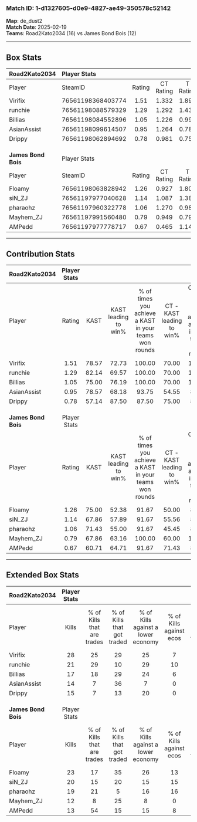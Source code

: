 ### Match ID: 1-d1327605-d0e9-4827-ae49-350578c52142  
**Map**: de_dust2  
**Match Date**: 2025-02-19  
**Teams**: Road2Kato2034 (16) vs James Bond Bois (12)  

---  

## Box Stats  

| **Road2Kato2034**   | Player Stats      |        |           |          |       |       |       |         |        |      |     |
| :- | :- | :-: | :-: | :-: | :-: | :-: | :-: | :-: | :-: | :-: | :-: |
| Player              | SteamID           | Rating | CT Rating | T Rating | KAST  |  ADR  | Kills | Assists | Deaths | K/D  | HS% |
| Virifix             | 76561198368403774 |  1.51  |   1.332   |  1.890   | 78.57 | 103.6 |  28   |    6    |   18   | 1.56 | 75  |
| runchie             | 76561198088579329 |  1.29  |   1.292   |  1.439   | 82.14 | 77.8  |  21   |    6    |   15   | 1.40 | 33  |
| Billias             | 76561198084552896 |  1.05  |   1.226   |  0.999   | 75.00 | 61.3  |  17   |    6    |   16   | 1.06 | 58  |
| AsianAssist         | 76561198099614507 |  0.95  |   1.264   |  0.780   | 78.57 | 68.1  |  14   |   12    |   20   | 0.70 | 50  |
| Drippy              | 76561198062894692 |  0.78  |   0.981   |  0.753   | 57.14 | 57.4  |  15   |    5    |   19   | 0.79 | 13  |
|                     |                   |        |           |          |       |       |       |         |        |      |     |
|                     |                   |        |           |          |       |       |       |         |        |      |     |
|                     |                   |        |           |          |       |       |       |         |        |      |     |
| **James Bond Bois** | Player Stats      |        |           |          |       |       |       |         |        |      |     |
| Player              | SteamID           | Rating | CT Rating | T Rating | KAST  |  ADR  | Kills | Assists | Deaths | K/D  | HS% |
| Floamy              | 76561198063828942 |  1.26  |   0.927   |  1.800   | 75.00 | 92.4  |  23   |    6    |   20   | 1.15 | 47  |
| siN_ZJ              | 76561197977040628 |  1.14  |   1.087   |  1.383   | 67.86 | 87.6  |  20   |    8    |   18   | 1.11 | 35  |
| pharaohz            | 76561197960322778 |  1.06  |   1.270   |  0.989   | 71.43 | 67.3  |  19   |    6    |   18   | 1.06 | 31  |
| Mayhem_ZJ           | 76561197991560480 |  0.79  |   0.949   |  0.791   | 67.86 | 60.6  |  12   |    8    |   19   | 0.63 | 33  |
| AMPedd              | 76561197977778717 |  0.67  |   0.465   |  1.147   | 60.71 | 47.0  |  13   |    3    |   21   | 0.62 | 46  |
---  

## Contribution Stats  

| **Road2Kato2034**   | Player Stats |       |                      |                                                        |                           |                                                             |                          |                                                            |
| :- | :-: | :-: | :-: | :-: | :-: | :-: | :-: | :-: |
| Player              |    Rating    | KAST  | KAST leading to win% | % of times you achieve a KAST in your teams won rounds | CT - KAST leading to win% | CT - % of times you achieve a KAST in your teams won rounds | T - KAST leading to win% | T - % of times you achieve a KAST in your teams won rounds |
| Virifix             |     1.51     | 78.57 |        72.73         |                         100.00                         |           70.00           |                           100.00                            |          75.00           |                           100.00                           |
| runchie             |     1.29     | 82.14 |        69.57         |                         100.00                         |           70.00           |                           100.00                            |          69.23           |                           100.00                           |
| Billias             |     1.05     | 75.00 |        76.19         |                         100.00                         |           70.00           |                           100.00                            |          81.82           |                           100.00                           |
| AsianAssist         |     0.95     | 78.57 |        68.18         |                         93.75                          |           54.55           |                            85.71                            |          81.82           |                           100.00                           |
| Drippy              |     0.78     | 57.14 |        87.50         |                         87.50                          |           75.00           |                            85.71                            |          100.00          |                           88.89                            |
|                     |              |       |                      |                                                        |                           |                                                             |                          |                                                            |
|                     |              |       |                      |                                                        |                           |                                                             |                          |                                                            |
|                     |              |       |                      |                                                        |                           |                                                             |                          |                                                            |
| **James Bond Bois** | Player Stats |       |                      |                                                        |                           |                                                             |                          |                                                            |
| Player              |    Rating    | KAST  | KAST leading to win% | % of times you achieve a KAST in your teams won rounds | CT - KAST leading to win% | CT - % of times you achieve a KAST in your teams won rounds | T - KAST leading to win% | T - % of times you achieve a KAST in your teams won rounds |
| Floamy              |     1.26     | 75.00 |        52.38         |                         91.67                          |           50.00           |                            83.33                            |          54.55           |                           100.00                           |
| siN_ZJ              |     1.14     | 67.86 |        57.89         |                         91.67                          |           55.56           |                            83.33                            |          60.00           |                           100.00                           |
| pharaohz            |     1.06     | 71.43 |        55.00         |                         91.67                          |           45.45           |                            83.33                            |          66.67           |                           100.00                           |
| Mayhem_ZJ           |     0.79     | 67.86 |        63.16         |                         100.00                         |           60.00           |                           100.00                            |          66.67           |                           100.00                           |
| AMPedd              |     0.67     | 60.71 |        64.71         |                         91.67                          |           71.43           |                            83.33                            |          60.00           |                           100.00                           |
---  

## Extended Box Stats  

| **Road2Kato2034**   | Player Stats |                            |                            |                                    |                         |                              |                                 |        |                             |                                     |                          |                               |                            |
| :- | :-: | :-: | :-: | :-: | :-: | :-: | :-: | :-: | :-: | :-: | :-: | :-: | :-: |
| Player              |    Kills     | % of Kills that are trades | % of Kills that got traded | % of Kills against a lower economy | % of Kills against ecos | % of Kills that are flawless | % of Kills that are close duels | Deaths | % of Deaths that get traded | % of Deaths against a lower economy | % of Deaths against ecos | % of Deaths that are flawless | % of Deaths that are close |
| Virifix             |      28      |             25             |             29             |                 25                 |            7            |              75              |                0                |   18   |             17              |                 11                  |            0             |              67               |             11             |
| runchie             |      21      |             29             |             10             |                 29                 |           10            |              48              |               10                |   15   |             27              |                  7                  |            0             |              67               |             13             |
| Billias             |      17      |             18             |             29             |                 24                 |            6            |              65              |                6                |   16   |             25              |                 13                  |            0             |              81               |             6              |
| AsianAssist         |      14      |             7              |             36             |                 7                  |            0            |              29              |               14                |   20   |             15              |                 15                  |            0             |              75               |             15             |
| Drippy              |      15      |             7              |             13             |                 20                 |            0            |              73              |                0                |   19   |             21              |                 11                  |            0             |              79               |             0              |
|                     |              |                            |                            |                                    |                         |                              |                                 |        |                             |                                     |                          |                               |                            |
|                     |              |                            |                            |                                    |                         |                              |                                 |        |                             |                                     |                          |                               |                            |
|                     |              |                            |                            |                                    |                         |                              |                                 |        |                             |                                     |                          |                               |                            |
| **James Bond Bois** | Player Stats |                            |                            |                                    |                         |                              |                                 |        |                             |                                     |                          |                               |                            |
| Player              |    Kills     | % of Kills that are trades | % of Kills that got traded | % of Kills against a lower economy | % of Kills against ecos | % of Kills that are flawless | % of Kills that are close duels | Deaths | % of Deaths that get traded | % of Deaths against a lower economy | % of Deaths against ecos | % of Deaths that are flawless | % of Deaths that are close |
| Floamy              |      23      |             17             |             35             |                 26                 |           13            |              78              |                9                |   20   |             20              |                  0                  |            0             |              60               |             5              |
| siN_ZJ              |      20      |             15             |             20             |                 15                 |           15            |              60              |               10                |   18   |             22              |                  0                  |            0             |              50               |             6              |
| pharaohz            |      19      |             21             |             5              |                 16                 |           16            |              84              |                0                |   18   |             22              |                  6                  |            0             |              50               |             0              |
| Mayhem_ZJ           |      12      |             8              |             25             |                 8                  |            0            |              67              |               17                |   19   |             21              |                  5                  |            5             |              63               |             5              |
| AMPedd              |      13      |             54             |             15             |                 15                 |            8            |              69              |               15                |   21   |             29              |                  5                  |            0             |              67               |             10             |
